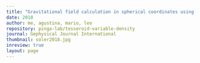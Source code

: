 ```yaml
---
title: "Gravitational field calculation in spherical coordinates using variable densities in depth"
date: 2018
author: me, agustina, mario, leo
repository: pinga-lab/tesseroid-variable-density
journal: Gephysical Journal International
thumbnail: soler2018.jpg
inreview: true
layout: page
---
```

